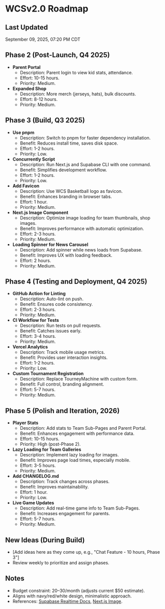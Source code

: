 # WCSv2.0 Roadmap

## Last Updated

September 09, 2025, 07:20 PM CDT

## Phase 2 (Post-Launch, Q4 2025)

- **Parent Portal**
  - Description: Parent login to view kid stats, attendance.
  - Effort: 10-15 hours.
  - Priority: Medium.
- **Expanded Shop**
  - Description: More merch (jerseys, hats), bulk discounts.
  - Effort: 8-12 hours.
  - Priority: Medium.

## Phase 3 (Build, Q3 2025)

- **Use pnpm**
  - Description: Switch to pnpm for faster dependency installation.
  - Benefit: Reduces install time, saves disk space.
  - Effort: 1-2 hours.
  - Priority: Low.
- **Concurrently Script**
  - Description: Run Next.js and Supabase CLI with one command.
  - Benefit: Simplifies development workflow.
  - Effort: 1-2 hours.
  - Priority: Low.
- **Add Favicon**
  - Description: Use WCS Basketball logo as favicon.
  - Benefit: Enhances branding in browser tabs.
  - Effort: 1 hour.
  - Priority: Medium.
- **Next.js Image Component**
  - Description: Optimize image loading for team thumbnails, shop images.
  - Benefit: Improves performance with automatic optimization.
  - Effort: 2-3 hours.
  - Priority: Medium.
- **Loading Spinner for News Carousel**
  - Description: Add spinner while news loads from Supabase.
  - Benefit: Improves UX with loading feedback.
  - Effort: 2 hours.
  - Priority: Medium.

## Phase 4 (Testing and Deployment, Q4 2025)

- **GitHub Action for Linting**
  - Description: Auto-lint on push.
  - Benefit: Ensures code consistency.
  - Effort: 2-3 hours.
  - Priority: Medium.
- **CI Workflow for Tests**
  - Description: Run tests on pull requests.
  - Benefit: Catches issues early.
  - Effort: 3-4 hours.
  - Priority: Medium.
- **Vercel Analytics**
  - Description: Track mobile usage metrics.
  - Benefit: Provides user interaction insights.
  - Effort: 1-2 hours.
  - Priority: Low.
- **Custom Tournament Registration**
  - Description: Replace TourneyMachine with custom form.
  - Benefit: Full control, branding alignment.
  - Effort: 5-7 hours.
  - Priority: Medium.

## Phase 5 (Polish and Iteration, 2026)

- **Player Stats**
  - Description: Add stats to Team Sub-Pages and Parent Portal.
  - Benefit: Enhances engagement with performance data.
  - Effort: 10-15 hours.
  - Priority: High (post-Phase 2).
- **Lazy Loading for Team Galleries**
  - Description: Implement lazy loading for images.
  - Benefit: Improves page load times, especially mobile.
  - Effort: 3-5 hours.
  - Priority: Medium.
- **Add CHANGELOG.md**
  - Description: Track changes across phases.
  - Benefit: Improves maintainability.
  - Effort: 1 hour.
  - Priority: Low.
- **Live Game Updates**
  - Description: Add real-time game info to Team Sub-Pages.
  - Benefit: Increases engagement for parents.
  - Effort: 5-7 hours.
  - Priority: Medium.

## New Ideas (During Build)

- [Add ideas here as they come up, e.g., "Chat Feature - 10 hours, Phase 3"]
- Review weekly to prioritize and assign phases.

## Notes

- Budget constraint: $20–$30/month (adjusts current $50 estimate).
- Aligns with navy/red/white design, minimalistic approach.
- References: [Supabase Realtime Docs](https://supabase.com/docs/guides/realtime), [Next.js Image](https://nextjs.org/docs/pages/api-reference/components/image).
